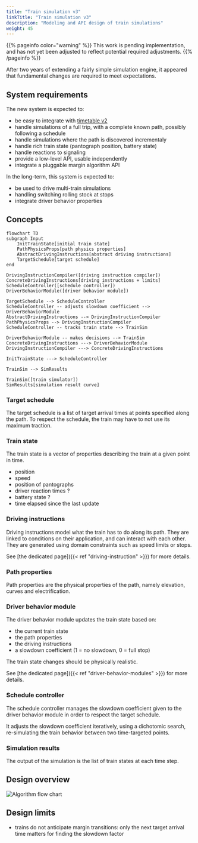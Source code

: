 ```yaml
---
title: "Train simulation v3"
linkTitle: "Train simulation v3"
description: "Modeling and API design of train simulations"
weight: 45
---
```


{{% pageinfo color="warning" %}}
This work is pending implementation, and has not yet been adjusted to
reflect potential required adjustments.
{{% /pageinfo %}}

After two years of extending a fairly simple simulation engine, it appeared that fundamental
changes are required to meet expectations.


## System requirements

The new system is expected to:

- be easy to integrate with [timetable v2](../timetable/)
- handle simulations of a full trip, with a complete known path, possibly following a schedule
- handle simulations where the path is discovered incrementaly
- handle rich train state (pantograph position, battery state)
- handle reactions to signaling
- provide a low-level API, usable independently
- integrate a pluggable margin algorithm API

In the long-term, this system is expected to:

- be used to drive multi-train simulations
- handling switching rolling stock at stops
- integrate driver behavior properties


## Concepts

```mermaid
flowchart TD
subgraph Input
    InitTrainState[initial train state]
    PathPhysicsProps[path physics properties]
    AbstractDrivingInstructions[abstract driving instructions]
    TargetSchedule[target schedule]
end

DrivingInstructionCompiler([driving instruction compiler])
ConcreteDrivingInstructions[driving instructions + limits]
ScheduleController([schedule controller])
DriverBehaviorModule([driver behavior module])

TargetSchedule --> ScheduleController
ScheduleController -- adjusts slowdown coefficient --> DriverBehaviorModule
AbstractDrivingInstructions --> DrivingInstructionCompiler
PathPhysicsProps --> DrivingInstructionCompiler
ScheduleController -- tracks train state --> TrainSim

DriverBehaviorModule -- makes decisions --> TrainSim
ConcreteDrivingInstructions ---> DriverBehaviorModule
DrivingInstructionCompiler ---> ConcreteDrivingInstructions

InitTrainState ---> ScheduleController

TrainSim --> SimResults

TrainSim([train simulator])
SimResults[simulation result curve]
```

### Target schedule
The target schedule is a list of target arrival times at points specified along the path.
To respect the schedule, the train may have to not use its maximum traction.

### Train state
The train state is a vector of properties describing the train at a given point in time.
- position
- speed
- position of pantographs 
- driver reaction times ?
- battery state ?
- time elapsed since the last update

### Driving instructions

Driving instructions model what the train has to do along its path.
They are linked to conditions on their application, and can interact with each other.
They are generated using domain constraints such as speed limits or stops. 

See [the dedicated page]({{< ref "driving-instruction" >}}) for more details.

### Path properties

Path properties are the physical properties of the path, namely elevation, curves and electrification.

### Driver behavior module

The driver behavior module updates the train state based on:
- the current train state
- the path properties
- the driving instructions
- a slowdown coefficient (1 = no slowdown, 0 = full stop)

The train state changes should be physically realistic. 

See [the dedicated page]({{< ref "driver-behavior-modules" >}}) for more details.

### Schedule controller

The schedule controller manages the slowdown coefficient given to the driver behavior module in order 
to respect the target schedule.

It adjusts the slowdown coefficient iteratively, using a dichotomic search, re-simulating the train behavior 
between two time-targeted points.

### Simulation results

The output of the simulation is the list of train states at each time step.

## Design overview

![Algorithm flow chart](overview.svg)

## Design limits

- trains do not anticipate margin transitions: only the next target arrival time matters for finding the slowdown factor
